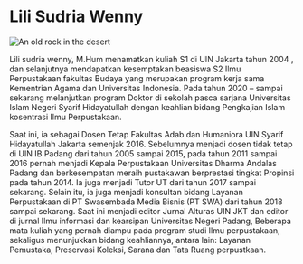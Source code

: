 # **Lili Sudria Wenny**

![An old rock in the desert](https://raw.githubusercontent.com/uin-fah/ipi-webcon/main/wenni%20canva%20-%20Lili%20Sudria%20Wenny.png)



<p>Lili sudria wenny, M.Hum menamatkan kuliah S1 di UIN Jakarta tahun 2004 , dan selanjutnya
mendapatkan kesemptakan beasiswa S2 Ilmu Perpustakaan fakultas Budaya yang
merupakan program kerja sama Kementrian Agama dan Universitas Indonesia.
Pada tahun 2020 – sampai sekarang melanjutkan program Doktor di sekolah pasca
sarjana Universitas Islam Negeri Syarif Hidayatullah dengan keahlian bidang
Pengkajian Islam kosentrasi Ilmu Perpustakaan.</p>

<p>Saat ini, ia sebagai Dosen Tetap Fakultas Adab dan Humaniora UIN Syarif
Hidayatullah Jakarta semenjak 2016. Sebelumnya menjadi dosen tidak tetap di UIN
IB Padang dari tahun 2005 sampai 2015, pada tahun 2011 sampai 2016 pernah
menjadi Kepala Perpustakaan Universitas Dharma Andalas Padang dan
berkesempatan meraih pustakawan berprestasi tingkat Propinsi pada tahun 2014. Ia
juga menjadi Tutor UT dari tahun 2017 sampai sekarang. Selain itu, ia juga
menjadi konsultan bidang Layanan Perpustakaan di PT Swasembada Media Bisnis
(PT SWA) dari tahun 2018 sampai sekarang. Saat ini menjadi editor Jurnal Alturas
UIN JKT dan editor di jurnal Ilmu informasi dan kearsipan Universitas Negeri
Padang, Beberapa mata kuliah yang pernah diampu pada program studi Ilmu
perpustakaan, sekaligus menunjukkan bidang keahliannya, antara lain: Layanan
Pemustaka, Preservasi Koleksi, Sarana dan Tata Ruang perpustkaan.</p> 

